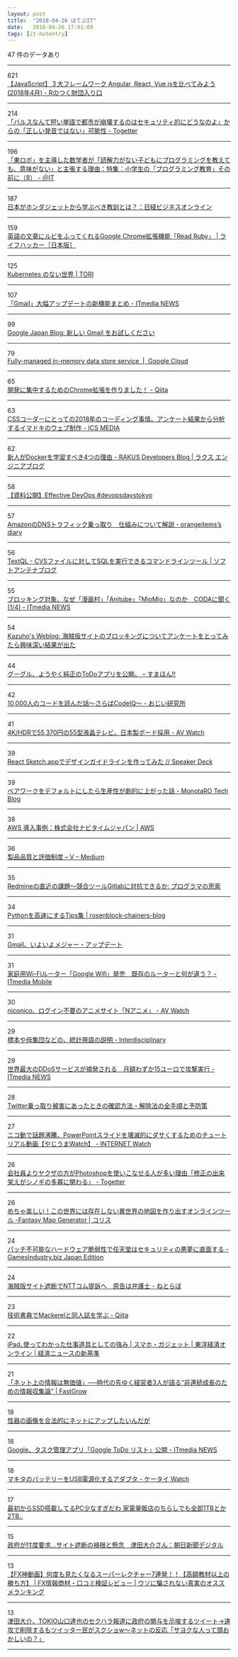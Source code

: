 ```yaml
---
layout: post
title:  "2018-04-26 はてぶIT"
date:   2018-04-26 17:01:09
tags: [it-hotentry]
---
```

47 件のデータあり

<hr><div class="row">
<div class="col-1"><span class="badge badge-pill badge-success h2">621</span></div>
<div class="col-11"><a href='http://iwasiman.hatenablog.com/entry/2018/04/23/200000' target='_blank'>【JavaScript】３大フレームワーク Angular, React, Vue.jsを比べてみよう (2018年4月) - Rのつく財団入り口</a></div>
</div>
<hr>
<div class="row">
<div class="col-1"><span class="badge badge-pill badge-success h2">214</span></div>
<div class="col-11"><a href='https://togetter.com/li/1221407' target='_blank'>「バルスなんて短い単語で都市が崩壊するのはセキュリティ的にどうなのよ」からの「正しい発音ではない」可能性 - Togetter</a></div>
</div>
<hr>
<div class="row">
<div class="col-1"><span class="badge badge-pill badge-success h2">196</span></div>
<div class="col-11"><a href='http://www.atmarkit.co.jp/ait/articles/1804/26/news018.html' target='_blank'>「東ロボ」を主導した数学者が「読解力がない子どもにプログラミングを教えても、意味がない」と主張する理由：特集：小学生の「プログラミング教育」その前に（8） - ＠IT</a></div>
</div>
<hr>
<div class="row">
<div class="col-1"><span class="badge badge-pill badge-success h2">187</span></div>
<div class="col-11"><a href='http://business.nikkeibp.co.jp/atcl/opinion/16/021900056/042300006/' target='_blank'>日本がホンダジェットから学ぶべき教訓とは？：日経ビジネスオンライン</a></div>
</div>
<hr>
<div class="row">
<div class="col-1"><span class="badge badge-pill badge-success h2">159</span></div>
<div class="col-11"><a href='https://www.lifehacker.jp/2018/04/164915readruby.html' target='_blank'>英語の文章にルビをふってくれるGoogle Chrome拡張機能「Read Ruby」 | ライフハッカー［日本版］</a></div>
</div>
<hr>
<div class="row">
<div class="col-1"><span class="badge badge-pill badge-success h2">125</span></div>
<div class="col-11"><a href='https://toris.io/2018/04/a-world-without-kubernetes/' target='_blank'>Kubernetes のない世界 | TORI</a></div>
</div>
<hr>
<div class="row">
<div class="col-1"><span class="badge badge-pill badge-success h2">107</span></div>
<div class="col-11"><a href='http://www.itmedia.co.jp/news/articles/1804/26/news071.html' target='_blank'>「Gmail」大幅アップデートの新機能まとめ - ITmedia NEWS</a></div>
</div>
<hr>
<div class="row">
<div class="col-1"><span class="badge badge-pill badge-success h2">99</span></div>
<div class="col-11"><a href='https://japan.googleblog.com/2018/04/gmail.html' target='_blank'>Google Japan Blog: 新しい Gmail をお試しください</a></div>
</div>
<hr>
<div class="row">
<div class="col-1"><span class="badge badge-pill badge-success h2">79</span></div>
<div class="col-11"><a href='https://cloud.google.com/memorystore/' target='_blank'>Fully-managed in-memory data store service  |  Google Cloud</a></div>
</div>
<hr>
<div class="row">
<div class="col-1"><span class="badge badge-pill badge-success h2">65</span></div>
<div class="col-11"><a href='https://qiita.com/Yuta_Fujiwara/items/ce4de683255aeffffb5d' target='_blank'>開発に集中するためのChrome拡張を作りました！ - Qiita</a></div>
</div>
<hr>
<div class="row">
<div class="col-1"><span class="badge badge-pill badge-success h2">63</span></div>
<div class="col-11"><a href='https://ics.media/entry/17834' target='_blank'>CSSコーダーにとっての2018年のコーディング事情。アンケート結果から分析するイマドキのウェブ制作 - ICS MEDIA</a></div>
</div>
<hr>
<div class="row">
<div class="col-1"><span class="badge badge-pill badge-success h2">62</span></div>
<div class="col-11"><a href='http://tech-blog.rakus.co.jp/entry/2018/04/25/151607' target='_blank'>新人がDockerを学習すべき4つの理由 - RAKUS Developers Blog | ラクス エンジニアブログ</a></div>
</div>
<hr>
<div class="row">
<div class="col-1"><span class="badge badge-pill badge-success h2">58</span></div>
<div class="col-11"><a href='http://www.ryuzee.com/contents/blog/7126' target='_blank'>【資料公開】Effective DevOps #devopsdaystokyo</a></div>
</div>
<hr>
<div class="row">
<div class="col-1"><span class="badge badge-pill badge-success h2">57</span></div>
<div class="col-11"><a href='http://www.orangeitems.com/entry/2018/04/25/134157' target='_blank'>AmazonのDNSトラフィック乗っ取り　仕組みについて解説 - orangeitems’s diary</a></div>
</div>
<hr>
<div class="row">
<div class="col-1"><span class="badge badge-pill badge-success h2">56</span></div>
<div class="col-11"><a href='https://www.softantenna.com/wp/review/textql/' target='_blank'>TextQL - CVSファイルに対してSQLを実行できるコマンドラインツール | ソフトアンテナブログ</a></div>
</div>
<hr>
<div class="row">
<div class="col-1"><span class="badge badge-pill badge-success h2">55</span></div>
<div class="col-11"><a href='http://www.itmedia.co.jp/news/articles/1804/26/news037.html' target='_blank'>ブロッキング対象、なぜ「漫画村」「Anitube」「MioMio」なのか　CODAに聞く (1/4) - ITmedia NEWS</a></div>
</div>
<hr>
<div class="row">
<div class="col-1"><span class="badge badge-pill badge-success h2">54</span></div>
<div class="col-11"><a href='http://blog.kazuhooku.com/2018/04/blog-post.html' target='_blank'>Kazuho's Weblog: 海賊版サイトのブロッキングについてアンケートをとってみたら興味深い結果が出た</a></div>
</div>
<hr>
<div class="row">
<div class="col-1"><span class="badge badge-pill badge-success h2">44</span></div>
<div class="col-11"><a href='https://smhn.info/201804-google-todo-app' target='_blank'>グーグル、ようやく純正のToDoアプリを公開。 – すまほん!!</a></div>
</div>
<hr>
<div class="row">
<div class="col-1"><span class="badge badge-pill badge-success h2">42</span></div>
<div class="col-11"><a href='http://ozy4dm.hateblo.jp/entry/2018/04/25/150234' target='_blank'>10,000人のコードを読んだ話～さらばCodeIQ～ - おじい研究所</a></div>
</div>
<hr>
<div class="row">
<div class="col-1"><span class="badge badge-pill badge-success h2">41</span></div>
<div class="col-11"><a href='https://av.watch.impress.co.jp/docs/news/1119073.html' target='_blank'>4K/HDRで55,370円の55型液晶テレビ。日本製ボード採用 - AV Watch</a></div>
</div>
<hr>
<div class="row">
<div class="col-1"><span class="badge badge-pill badge-success h2">39</span></div>
<div class="col-11"><a href='https://speakerdeck.com/sawa_zen/react-sketch-dot-appdedezaingaidorainwozuo-tutemita' target='_blank'>React Sketch.appでデザインガイドラインを作ってみた // Speaker Deck</a></div>
</div>
<hr>
<div class="row">
<div class="col-1"><span class="badge badge-pill badge-success h2">39</span></div>
<div class="col-11"><a href='http://tech-blog.monotaro.com/entry/2018/04/25/073000' target='_blank'>ペアワークをデフォルトにしたら生産性が劇的に上がった話 - MonotaRO Tech Blog</a></div>
</div>
<hr>
<div class="row">
<div class="col-1"><span class="badge badge-pill badge-success h2">38</span></div>
<div class="col-11"><a href='https://aws.amazon.com/jp/solutions/case-studies/navitime/' target='_blank'>AWS 導入事例：株式会社ナビタイムジャパン | AWS</a></div>
</div>
<hr>
<div class="row">
<div class="col-1"><span class="badge badge-pill badge-success h2">36</span></div>
<div class="col-11"><a href='https://medium.com/@voluntas/5aaad6ea845c' target='_blank'>製品品質と評価制度 – V – Medium</a></div>
</div>
<hr>
<div class="row">
<div class="col-1"><span class="badge badge-pill badge-success h2">35</span></div>
<div class="col-11"><a href='http://forza.cocolog-nifty.com/blog/2018/04/redminegitlab-1.html' target='_blank'>Redmineの直近の課題～競合ツールGitlabに対抗できるか: プログラマの思索</a></div>
</div>
<hr>
<div class="row">
<div class="col-1"><span class="badge badge-pill badge-success h2">34</span></div>
<div class="col-11"><a href='https://cafeunder.github.io//rosenblock-chainers-blog/2018/04/24/Python-Tips.html' target='_blank'>Pythonを高速にするTips集 | rosenblock-chainers-blog</a></div>
</div>
<hr>
<div class="row">
<div class="col-1"><span class="badge badge-pill badge-success h2">31</span></div>
<div class="col-11"><a href='https://jp.techcrunch.com/2018/04/26/2018-04-25-say-hello-to-the-new-gmail-with-self-destructing-messages-email-snoozing-offline-mode-and-more/' target='_blank'>Gmail、いよいよメジャー・アップデート</a></div>
</div>
<hr>
<div class="row">
<div class="col-1"><span class="badge badge-pill badge-success h2">31</span></div>
<div class="col-11"><a href='http://www.itmedia.co.jp/mobile/articles/1804/25/news107.html' target='_blank'>家庭用Wi-Fiルーター「Google Wifi」発売　既存のルーターと何が違う？ - ITmedia Mobile</a></div>
</div>
<hr>
<div class="row">
<div class="col-1"><span class="badge badge-pill badge-success h2">30</span></div>
<div class="col-11"><a href='https://av.watch.impress.co.jp/docs/news/1119136.html' target='_blank'>niconico、ログイン不要のアニメサイト「Nアニメ」 - AV Watch</a></div>
</div>
<hr>
<div class="row">
<div class="col-1"><span class="badge badge-pill badge-success h2">29</span></div>
<div class="col-11"><a href='http://interdisciplinary.hateblo.jp/entry/2018/04/25/214321' target='_blank'>標本や母集団などの、統計用語の説明 - Interdisciplinary</a></div>
</div>
<hr>
<div class="row">
<div class="col-1"><span class="badge badge-pill badge-success h2">29</span></div>
<div class="col-11"><a href='http://www.itmedia.co.jp/news/articles/1804/26/news064.html' target='_blank'>世界最大のDDoSサービスが摘発される　月額わずか15ユーロで攻撃実行 - ITmedia NEWS</a></div>
</div>
<hr>
<div class="row">
<div class="col-1"><span class="badge badge-pill badge-success h2">28</span></div>
<div class="col-11"><a href='https://blogs.mcafee.jp/twitter-takeover' target='_blank'>Twitter乗っ取り被害にあったときの確認方法・解除法の全手順と予防策</a></div>
</div>
<hr>
<div class="row">
<div class="col-1"><span class="badge badge-pill badge-success h2">27</span></div>
<div class="col-11"><a href='https://internet.watch.impress.co.jp/docs/yajiuma/1119166.html' target='_blank'>ニコ動で話題沸騰、PowerPointスライドを壊滅的にダサくするためのチュートリアル動画【やじうまWatch】 - INTERNET Watch</a></div>
</div>
<hr>
<div class="row">
<div class="col-1"><span class="badge badge-pill badge-success h2">26</span></div>
<div class="col-11"><a href='https://togetter.com/li/1221424' target='_blank'>会社員よりヤクザの方がPhotoshopを使いこなせる人が多い理由「修正の出来栄えがシノギの多寡に関わる」 - Togetter</a></div>
</div>
<hr>
<div class="row">
<div class="col-1"><span class="badge badge-pill badge-success h2">26</span></div>
<div class="col-11"><a href='https://coliss.com/articles/build-websites/operation/design/fantasy-map-generator-by-azgaar.html' target='_blank'>めちゃ楽しい！この世界には存在しない異世界の地図を作り出すオンラインツール -Fantasy Map Generator | コリス</a></div>
</div>
<hr>
<div class="row">
<div class="col-1"><span class="badge badge-pill badge-success h2">24</span></div>
<div class="col-11"><a href='http://jp.gamesindustry.biz/article/1804/18042501/' target='_blank'>パッチ不可能なハードウェア脆弱性で任天堂はセキュリティの悪夢に直面する - GamesIndustry.biz Japan Edition</a></div>
</div>
<hr>
<div class="row">
<div class="col-1"><span class="badge badge-pill badge-success h2">24</span></div>
<div class="col-11"><a href='http://nlab.itmedia.co.jp/nl/articles/1804/26/news082.html' target='_blank'>海賊版サイト遮断でNTTコム提訴へ　原告は弁護士 - ねとらぼ</a></div>
</div>
<hr>
<div class="row">
<div class="col-1"><span class="badge badge-pill badge-success h2">23</span></div>
<div class="col-11"><a href='https://qiita.com/masudakz/items/34bc3f7ad671a330605e' target='_blank'>技術書典でMackerelと同人誌を学ぶ - Qiita</a></div>
</div>
<hr>
<div class="row">
<div class="col-1"><span class="badge badge-pill badge-success h2">22</span></div>
<div class="col-11"><a href='https://toyokeizai.net/articles/-/218269' target='_blank'>iPad､使ってわかった仕事道具としての強み | スマホ・ガジェット | 東洋経済オンライン | 経済ニュースの新基準</a></div>
</div>
<hr>
<div class="row">
<div class="col-1"><span class="badge badge-pill badge-success h2">21</span></div>
<div class="col-11"><a href='https://www.fastgrow.jp/articles/gunosy-freakout-tsukuruba' target='_blank'>「ネット上の情報は無価値」──時代の先ゆく経営者3人が語る“非連続成長のための情報収集論” | FastGrow</a></div>
</div>
<hr>
<div class="row">
<div class="col-1"><span class="badge badge-pill badge-success h2">18</span></div>
<div class="col-11"><a href='https://anond.hatelabo.jp/20180426124526' target='_blank'>性器の画像を合法的にネットにアップしたいんだが</a></div>
</div>
<hr>
<div class="row">
<div class="col-1"><span class="badge badge-pill badge-success h2">18</span></div>
<div class="col-11"><a href='http://www.itmedia.co.jp/news/articles/1804/26/news067.html' target='_blank'>Google、タスク管理アプリ「Google ToDo リスト」公開 - ITmedia NEWS</a></div>
</div>
<hr>
<div class="row">
<div class="col-1"><span class="badge badge-pill badge-success h2">18</span></div>
<div class="col-11"><a href='https://k-tai.watch.impress.co.jp/docs/column/todays_goods/1119059.html' target='_blank'>マキタのバッテリーをUSB電源化するアダプタ - ケータイ Watch</a></div>
</div>
<hr>
<div class="row">
<div class="col-1"><span class="badge badge-pill badge-success h2">17</span></div>
<div class="col-11"><a href='https://anond.hatelabo.jp/20160412135608' target='_blank'>最初からSSD搭載してるPC少なすぎだわ 家電量販店のちらしでも全部1TBとか2TB..</a></div>
</div>
<hr>
<div class="row">
<div class="col-1"><span class="badge badge-pill badge-success h2">15</span></div>
<div class="col-11"><a href='https://www.asahi.com/articles/ASL4S640VL4SUCVL01K.html' target='_blank'>政府が忖度要求…サイト遮断の禍根と懸念　津田大介さん：朝日新聞デジタル</a></div>
</div>
<hr>
<div class="row">
<div class="col-1"><span class="badge badge-pill badge-success h2">13</span></div>
<div class="col-11"><a href='http://fx-johosyozai-review.com/hissyoho/fx%E5%8B%9D%E3%81%A1%E6%96%B9%E5%8B%95%E7%94%BB/' target='_blank'>【FX神動画】何度も見たくなるスーパーレクチャー7連発！！【高額教材以上の勝ち方】 | FX情報商材・口コミ検証レビュー | ウソに騙されない真実のオススメランキング</a></div>
</div>
<hr>
<div class="row">
<div class="col-1"><span class="badge badge-pill badge-success h2">13</span></div>
<div class="col-11"><a href='http://anonymous-post.com/archives/22814' target='_blank'>津田大介、TOKIO山口達也のセクハラ報道に政府の関与を示唆するツイート→速攻で削除するもツイッター民がスクショw～ネットの反応「サヨクな人って頭おかしいの？」</a></div>
</div>
<hr>
